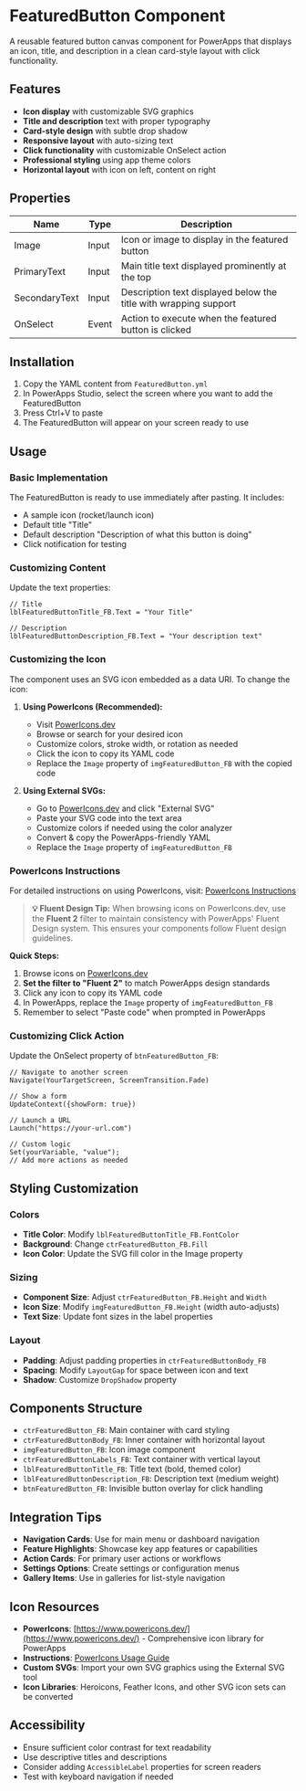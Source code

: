 # FeaturedButton Component

A reusable featured button canvas component for PowerApps that displays an icon, title, and description in a clean card-style layout with click functionality.

## Features

- **Icon display** with customizable SVG graphics
- **Title and description** text with proper typography
- **Card-style design** with subtle drop shadow
- **Responsive layout** with auto-sizing text
- **Click functionality** with customizable OnSelect action
- **Professional styling** using app theme colors
- **Horizontal layout** with icon on left, content on right

## Properties

| Name | Type | Description |
|------|------|-------------|
| Image | Input | Icon or image to display in the featured button |
| PrimaryText | Input | Main title text displayed prominently at the top |
| SecondaryText | Input | Description text displayed below the title with wrapping support |
| OnSelect | Event | Action to execute when the featured button is clicked |

## Installation

1. Copy the YAML content from `FeaturedButton.yml`
2. In PowerApps Studio, select the screen where you want to add the FeaturedButton
3. Press Ctrl+V to paste
4. The FeaturedButton will appear on your screen ready to use

## Usage

### Basic Implementation
The FeaturedButton is ready to use immediately after pasting. It includes:
- A sample icon (rocket/launch icon)
- Default title "Title" 
- Default description "Description of what this button is doing"
- Click notification for testing

### Customizing Content
Update the text properties:
```powerpoint
// Title
lblFeaturedButtonTitle_FB.Text = "Your Title"

// Description  
lblFeaturedButtonDescription_FB.Text = "Your description text"
```

### Customizing the Icon
The component uses an SVG icon embedded as a data URI. To change the icon:

1. **Using PowerIcons (Recommended):**
   - Visit [PowerIcons.dev](https://www.powericons.dev/)
   - Browse or search for your desired icon
   - Customize colors, stroke width, or rotation as needed
   - Click the icon to copy its YAML code
   - Replace the `Image` property of `imgFeaturedButton_FB` with the copied code

2. **Using External SVGs:**
   - Go to [PowerIcons.dev](https://www.powericons.dev/) and click "External SVG"
   - Paste your SVG code into the text area
   - Customize colors if needed using the color analyzer
   - Convert & copy the PowerApps-friendly YAML
   - Replace the `Image` property of `imgFeaturedButton_FB`

### PowerIcons Instructions
For detailed instructions on using PowerIcons, visit: [PowerIcons Instructions](https://www.powericons.dev/instructions)

> **💡 Fluent Design Tip:** When browsing icons on PowerIcons.dev, use the **Fluent 2** filter to maintain consistency with PowerApps' Fluent Design system. This ensures your components follow Fluent design guidelines.

**Quick Steps:**
1. Browse icons on [PowerIcons.dev](https://www.powericons.dev/)
2. **Set the filter to "Fluent 2"** to match PowerApps design standards
3. Click any icon to copy its YAML code
4. In PowerApps, replace the `Image` property of `imgFeaturedButton_FB`
5. Remember to select "Paste code" when prompted in PowerApps

### Customizing Click Action
Update the OnSelect property of `btnFeaturedButton_FB`:
```powerpoint
// Navigate to another screen
Navigate(YourTargetScreen, ScreenTransition.Fade)

// Show a form
UpdateContext({showForm: true})

// Launch a URL
Launch("https://your-url.com")

// Custom logic
Set(yourVariable, "value");
// Add more actions as needed
```

## Styling Customization

### Colors
- **Title Color**: Modify `lblFeaturedButtonTitle_FB.FontColor`
- **Background**: Change `ctrFeaturedButton_FB.Fill`
- **Icon Color**: Update the SVG fill color in the Image property

### Sizing
- **Component Size**: Adjust `ctrFeaturedButton_FB.Height` and `Width`
- **Icon Size**: Modify `imgFeaturedButton_FB.Height` (width auto-adjusts)
- **Text Size**: Update font sizes in the label properties

### Layout
- **Padding**: Adjust padding properties in `ctrFeaturedButtonBody_FB`
- **Spacing**: Modify `LayoutGap` for space between icon and text
- **Shadow**: Customize `DropShadow` property

## Components Structure

- `ctrFeaturedButton_FB`: Main container with card styling
- `ctrFeaturedButtonBody_FB`: Inner container with horizontal layout
- `imgFeaturedButton_FB`: Icon image component
- `ctrFeaturedButtonLabels_FB`: Text container with vertical layout
- `lblFeaturedButtonTitle_FB`: Title text (bold, themed color)
- `lblFeaturedButtonDescription_FB`: Description text (medium weight)
- `btnFeaturedButton_FB`: Invisible button overlay for click handling

## Integration Tips

- **Navigation Cards**: Use for main menu or dashboard navigation
- **Feature Highlights**: Showcase key app features or capabilities  
- **Action Cards**: For primary user actions or workflows
- **Settings Options**: Create settings or configuration menus
- **Gallery Items**: Use in galleries for list-style navigation

## Icon Resources

- **PowerIcons**: [https://www.powericons.dev/](https://www.powericons.dev/) - Comprehensive icon library for PowerApps
- **Instructions**: [PowerIcons Usage Guide](https://www.powericons.dev/instructions)
- **Custom SVGs**: Import your own SVG graphics using the External SVG tool
- **Icon Libraries**: Heroicons, Feather Icons, and other SVG icon sets can be converted

## Accessibility

- Ensure sufficient color contrast for text readability
- Use descriptive titles and descriptions
- Consider adding `AccessibleLabel` properties for screen readers
- Test with keyboard navigation if needed
